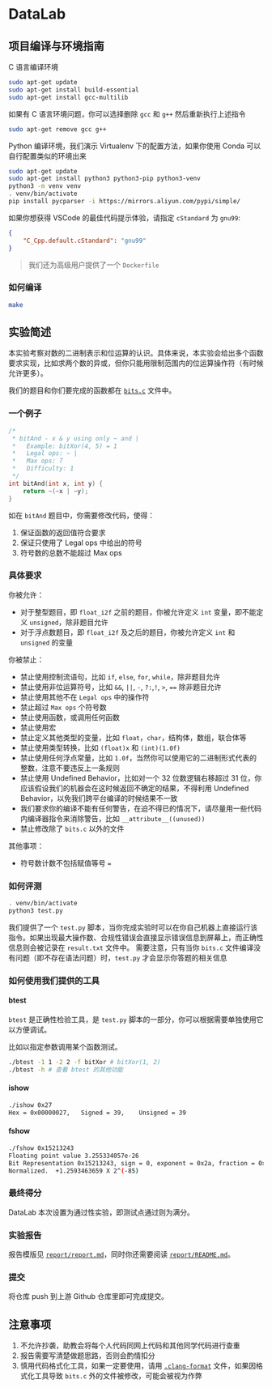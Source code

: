 # DataLab

## 项目编译与环境指南

C 语言编译环境

```bash
sudo apt-get update
sudo apt-get install build-essential
sudo apt-get install gcc-multilib
```

如果有 C 语言环境问题，你可以选择删除 `gcc` 和 `g++` 然后重新执行上述指令

```bash
sudo apt-get remove gcc g++
```

Python 编译环境，我们演示 Virtualenv 下的配置方法，如果你使用 Conda 可以自行配置类似的环境出来

```bash
sudo apt-get update
sudo apt-get install python3 python3-pip python3-venv
python3 -m venv venv
. venv/bin/activate
pip install pycparser -i https://mirrors.aliyun.com/pypi/simple/
```

如果你想获得 VSCode 的最佳代码提示体验，请指定 `cStandard` 为 `gnu99`:

```json
{
    "C_Cpp.default.cStandard": "gnu99"
}
```

> 我们还为高级用户提供了一个 `Dockerfile`

### 如何编译

```bash
make
```

## 实验简述

本实验考察对数的二进制表示和位运算的认识。具体来说，本实验会给出多个函数要求实现，比如求两个数的异或，但你只能用限制范围内的位运算操作符（有时候允许更多）。

我们的题目和你们要完成的函数都在 [`bits.c`](./bits.c) 文件中。

### 一个例子

```c
/* 
 * bitAnd - x & y using only ~ and |
 *   Example: bitXor(4, 5) = 1
 *   Legal ops: ~ |
 *   Max ops: 7
 *   Difficulty: 1
 */
int bitAnd(int x, int y) {
    return ~(~x | ~y);
}
```

如在 `bitAnd` 题目中，你需要修改代码，使得：

1. 保证函数的返回值符合要求
2. 保证只使用了 Legal ops 中给出的符号
3. 符号数的总数不能超过 Max ops

### 具体要求

你被允许：

- 对于整型题目，即 `float_i2f` 之前的题目，你被允许定义 `int` 变量，即不能定义 `unsigned`，除非题目允许
- 对于浮点数题目，即 `float_i2f` 及之后的题目，你被允许定义 `int` 和 `unsigned` 的变量

你被禁止：

- 禁止使用控制流语句，比如 `if`, `else`, `for`, `while`，除非题目允许
- 禁止使用非位运算符号，比如 `&&`, `||`, `-`, `?:`,`!`, `>`, `==` 除非题目允许
- 禁止使用其他不在 `Legal ops` 中的操作符
- 禁止超过 `Max ops` 个符号数
- 禁止使用函数，或调用任何函数
- 禁止使用宏
- 禁止定义其他类型的变量，比如 `float`，`char`，结构体，数组，联合体等
- 禁止使用类型转换，比如 `(float)x` 和 `(int)(1.0f)`
- 禁止使用任何浮点常量，比如 `1.0f`，当然你可以使用它的二进制形式代表的整数，注意不要违反上一条规则
- 禁止使用 Undefined Behavior，比如对一个 32 位数逻辑右移超过 31 位，你应该假设我们的机器会在这时候返回不确定的结果，不得利用 Undefined Behavior，以免我们跨平台编译的时候结果不一致
- 我们要求你的编译不能有任何警告，在迫不得已的情况下，请尽量用一些代码内编译器指令来消除警告，比如 `__attribute__((unused))`
- 禁止修改除了 `bits.c` 以外的文件

其他事项：

- 符号数计数不包括赋值等号 `=`

### 如何评测

```bash
. venv/bin/activate
python3 test.py
```

我们提供了一个 `test.py` 脚本，当你完成实验时可以在你自己机器上直接运行该指令。如果出现最大操作数、合规性错误会直接显示错误信息到屏幕上，而正确性信息则会被记录在 `result.txt` 文件中。
需要注意，只有当你 `bits.c` 文件编译没有问题（即不存在语法问题）时，`test.py` 才会显示你答题的相关信息

### 如何使用我们提供的工具

#### btest

`btest` 是正确性检验工具，是 `test.py` 脚本的一部分，你可以根据需要单独使用它以方便调试。

比如以指定参数调用某个函数测试。

```bash
./btest -1 1 -2 2 -f bitXor # bitXor(1, 2)
./btest -h # 查看 btest 的其他功能
```

#### ishow

```bash
./ishow 0x27
Hex = 0x00000027,	Signed = 39,	Unsigned = 39
```

#### fshow

```bash
./fshow 0x15213243
Floating point value 3.255334057e-26
Bit Representation 0x15213243, sign = 0, exponent = 0x2a, fraction = 0x213243
Normalized.  +1.2593463659 X 2^(-85)
```

### 最终得分

DataLab 本次设置为通过性实验，即测试点通过则为满分。

### 实验报告

报告模版见 [`report/report.md`](report/report.md)，同时你还需要阅读 [`report/README.md`](report/README.md)。

### 提交

将仓库 push 到上游 Github 仓库里即可完成提交。

## 注意事项

1. 不允许抄袭，助教会将每个人代码同网上代码和其他同学代码进行查重
2. 报告需要写清楚做题思路，否则会酌情扣分
3. 慎用代码格式化工具，如果一定要使用，请用 [`.clang-format`](./.clang-format) 文件，如果因格式化工具导致 `bits.c` 外的文件被修改，可能会被视为作弊
